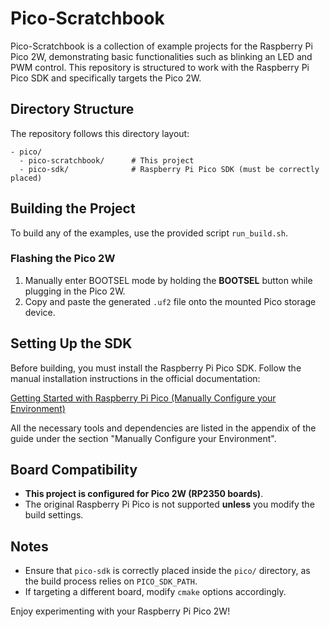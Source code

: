 # Pico-Scratchbook

Pico-Scratchbook is a collection of example projects for the Raspberry Pi Pico 2W, demonstrating basic functionalities such as blinking an LED and PWM control. This repository is structured to work with the Raspberry Pi Pico SDK and specifically targets the Pico 2W.

## Directory Structure

The repository follows this directory layout:
```
- pico/
  - pico-scratchbook/      # This project
  - pico-sdk/              # Raspberry Pi Pico SDK (must be correctly placed)
```

## Building the Project

To build any of the examples, use the provided script `run_build.sh`.

### Flashing the Pico 2W

1. Manually enter BOOTSEL mode by holding the **BOOTSEL** button while plugging in the Pico 2W.
2. Copy and paste the generated `.uf2` file onto the mounted Pico storage device.

## Setting Up the SDK

Before building, you must install the Raspberry Pi Pico SDK. Follow the manual installation instructions in the official documentation:

[Getting Started with Raspberry Pi Pico (Manually Configure your Environment)](https://datasheets.raspberrypi.com/pico/getting-started-with-pico.pdf)

All the necessary tools and dependencies are listed in the appendix of the guide under the section "Manually Configure your Environment".

## Board Compatibility

- **This project is configured for Pico 2W (RP2350 boards)**.
- The original Raspberry Pi Pico is not supported **unless** you modify the build settings.


## Notes
- Ensure that `pico-sdk` is correctly placed inside the `pico/` directory, as the build process relies on `PICO_SDK_PATH`.
- If targeting a different board, modify `cmake` options accordingly.

Enjoy experimenting with your Raspberry Pi Pico 2W!

